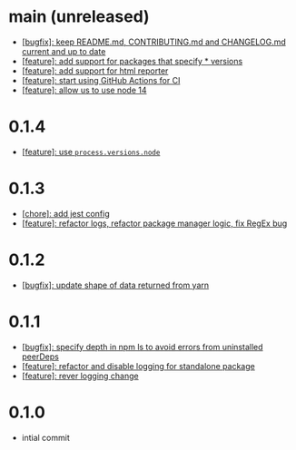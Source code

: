 # main (unreleased)

- [[bugfix]: keep README.md, CONTRIBUTING.md and CHANGELOG.md current and up to date](https://github.com/upgradejs/depngn/pull/27)
- [[feature]: add support for packages that specify * versions](https://github.com/upgradejs/depngn/pull/19)
- [[feature]: add support for html reporter](https://github.com/upgradejs/depngn/pull/21)
- [[feature]: start using GitHub Actions for CI](https://github.com/upgradejs/depngn/pull/23)
- [[feature]: allow us to use node 14](https://github.com/upgradejs/depngn/pull/24)

# 0.1.4
- [[feature]: use `process.versions.node`](https://github.com/upgradejs/depngn/pull/9)

# 0.1.3
- [[chore]: add jest config](https://github.com/upgradejs/depngn/pull/6)
- [[feature]: refactor logs, refactor package manager logic, fix RegEx bug](https://github.com/upgradejs/depngn/pull/7)

# 0.1.2
- [[bugfix]: update shape of data returned from yarn](https://github.com/ombulabs/depngn/pull/5)

# 0.1.1
- [[bugfix]: specify depth in npm ls to avoid errors from uninstalled peerDeps](https://github.com/ombulabs/depngn/pull/1)
- [[feature]: refactor and disable logging for standalone package](https://github.com/ombulabs/depngn/pull/2)
- [[feature]: rever logging change](https://github.com/ombulabs/depngn/pull/3)

# 0.1.0
- intial commit
